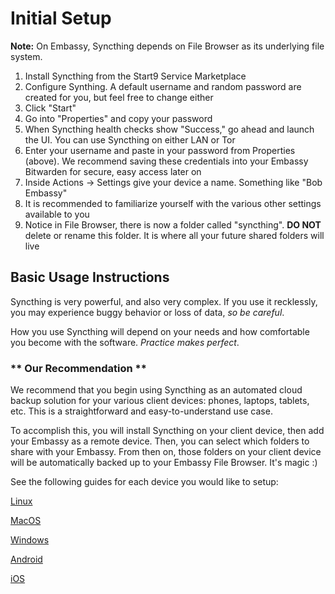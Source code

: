 # Initial Setup

**Note:** On Embassy, Syncthing depends on File Browser as its underlying file system.

1. Install Syncthing from the Start9 Service Marketplace
1. Configure Synthing. A default username and random password are created for you, but feel free to change either
1. Click "Start"
1. Go into "Properties" and copy your password
1. When Syncthing health checks show "Success," go ahead and launch the UI. You can use Syncthing on either LAN or Tor
1. Enter your username and paste in your password from Properties (above). We recommend saving these credentials into your Embassy Bitwarden for secure, easy access later on
1. Inside Actions -> Settings give your device a name. Something like "Bob Embassy"
1. It is recommended to familiarize yourself with the various other settings available to you
1. Notice in File Browser, there is now a folder called "syncthing". **DO NOT** delete or rename this folder. It is where all your future shared folders will live

## Basic Usage Instructions

Syncthing is very powerful, and also very complex. If you use it recklessly, you may experience buggy behavior or loss of data, _so be careful_.

How you use Syncthing will depend on your needs and how comfortable you become with the software. _Practice makes perfect_.

### ** Our Recommendation **

We recommend that you begin using Syncthing as an automated cloud backup solution for your various client devices: phones, laptops, tablets, etc. This is a straightforward and easy-to-understand use case.

To accomplish this, you will install Syncthing on your client device, then add your Embassy as a remote device. Then, you can select which folders to share with your Embassy. From then on, those folders on your client device will be automatically backed up to your Embassy File Browser. It's magic :)

See the following guides for each device you would like to setup:

[Linux](./platforms/linux.md)

[MacOS](./platforms/macos.md)

[Windows](./platforms/windows.md)

[Android](./platforms/android.md)

[iOS](./platforms/ios.md)
